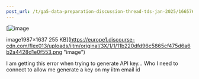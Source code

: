 ```yaml
---
post_url: /t/ga5-data-preparation-discussion-thread-tds-jan-2025/166576/44
---
```

[![image](https://europe1.discourse-cdn.com/flex013/uploads/iitm/optimized/3X/1/1/11b220dfd96c5865cf475d6a6b2a4428d1e0f553_2_606x499.png)

image1987×1637 255 KB](https://europe1.discourse-cdn.com/flex013/uploads/iitm/original/3X/1/1/11b220dfd96c5865cf475d6a6b2a4428d1e0f553.png "image")

  
I am getting this error when trying to generate API key… Who I need to connect to allow me generate a key on my iitm email id